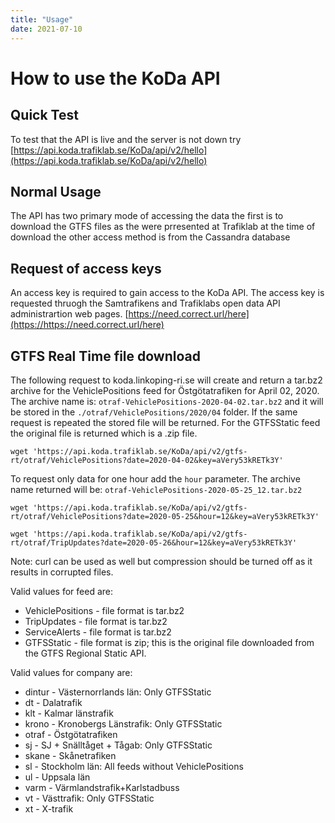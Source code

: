 ```yaml
---
title: "Usage"
date: 2021-07-10
---
```


# How to use the KoDa API

## Quick Test
To test that the API is live and the server is not down try 
[https://api.koda.trafiklab.se/KoDa/api/v2/hello](https://api.koda.trafiklab.se/KoDa/api/v2/hello)

## Normal Usage

The API has two primary mode of accessing the data the first is to download the GTFS files as the were prresented at Trafiklab at the time of download the other access method is from the Cassandra database

## Request of access keys

An access key is required to gain access to the KoDa API.  The access key is requested thruogh the Samtrafikens and Trafiklabs open data API administrartion web pages. [https://need.correct.url/here](https://https://need.correct.url/here)

## GTFS Real Time file download
The following request to koda.linkoping-ri.se will create and return a tar.bz2 archive for the VehiclePositions feed for Östgötatrafiken for April 02, 2020. 
The archive name is: `otraf-VehiclePositions-2020-04-02.tar.bz2` and it will be stored in the `./otraf/VehiclePositions/2020/04` folder.
If the same request is repeated the stored file will be returned. For the GTFSStatic feed the original file is returned which is a .zip file.

  `wget 'https://api.koda.trafiklab.se/KoDa/api/v2/gtfs-rt/otraf/VehiclePositions?date=2020-04-02&key=aVery53kRETk3Y'`

To request only data for one hour add the `hour` parameter. 
The archive name returned will be: `otraf-VehiclePositions-2020-05-25_12.tar.bz2` 

  `wget 'https://api.koda.trafiklab.se/KoDa/api/v2/gtfs-rt/otraf/VehiclePositions?date=2020-05-25&hour=12&key=aVery53kRETk3Y'`
  
  `wget 'https://api.koda.trafiklab.se/KoDa/api/v2/gtfs-rt/otraf/TripUpdates?date=2020-05-26&hour=12&key=aVery53kRETk3Y'`

Note: curl can be used as well but compression should be turned off as it results in corrupted files.
  
Valid values for feed are:
* VehiclePositions - file format is tar.bz2
* TripUpdates - file format is tar.bz2
* ServiceAlerts - file format is tar.bz2
* GTFSStatic - file format is zip; this is the original file downloaded from the GTFS Regional Static API.

Valid values for company are:
* dintur - Västernorrlands län: Only GTFSStatic
* dt - Dalatrafik
* klt - Kalmar länstrafik
* krono - Kronobergs Länstrafik: Only GTFSStatic
* otraf - Östgötatrafiken
* sj - SJ + Snälltåget + Tågab: Only GTFSStatic
* skane - Skånetrafiken
* sl - Stockholm län: All feeds without VehiclePositions
* ul - Uppsala län
* varm - Värmlandstrafik+Karlstadbuss
* vt - Västtrafik: Only GTFSStatic
* xt - X-trafik

